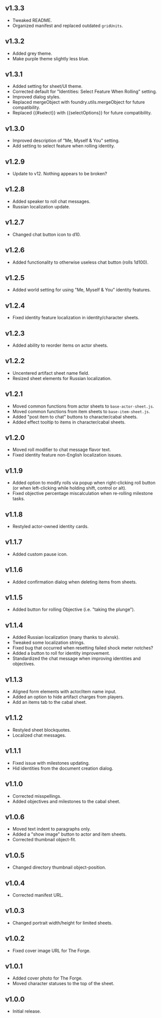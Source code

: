 ## v1.3.3

- Tweaked README.
- Organized manifest and replaced outdated `gridUnits`.

## v1.3.2

- Added grey theme.
- Make purple theme slightly less blue.

## v1.3.1

- Added setting for sheet/UI theme.
- Corrected default for "Identities: Select Feature When Rolling" setting.
- Improved dialog styles.
- Replaced mergeObject with foundry.utils.mergeObject for future compatibility.
- Replaced {{#select}} with {{selectOptions}} for future compatibility.

## v1.3.0

- Improved description of "Me, Myself & You" setting.
- Add setting to select feature when rolling identity.

## v1.2.9

- Update to v12. Nothing appears to be broken?

## v1.2.8

- Added speaker to roll chat messages.
- Russian localization update.

## v1.2.7

- Changed chat button icon to d10.

## v1.2.6

- Added functionality to otherwise useless chat button (rolls 1d100).

## v1.2.5

- Added world setting for using "Me, Myself & You" identity features.

## v1.2.4

- Fixed identity feature localization in identity/character sheets.

## v1.2.3

- Added ability to reorder items on actor sheets.

## v1.2.2

- Uncentered artifact sheet name field.
- Resized sheet elements for Russian localization.

## v1.2.1

- Moved common functions from actor sheets to `base-actor-sheet.js`.
- Moved common functions from item sheets to `base-item-sheet.js`.
- Added "post item to chat" buttons to character/cabal sheets.
- Added effect tooltip to items in character/cabal sheets.

## v1.2.0

- Moved roll modifier to chat message flavor text.
- Fixed identity feature non-English localization issues.

## v1.1.9

- Added option to modify rolls via popup when right-clicking roll button (or when left-clicking while holding shift, control or alt).
- Fixed objective percentage miscalculation when re-rolling milestone tasks.

## v1.1.8

- Restyled actor-owned identity cards.

## v1.1.7

- Added custom pause icon.

## v1.1.6

- Added confirmation dialog when deleting items from sheets.

## v1.1.5

- Added button for rolling Objective (i.e. "taking the plunge").

## v1.1.4

- Added Russian localization (many thanks to alxnsk).
- Tweaked some localization strings.
- Fixed bug that occurred when resetting failed shock meter notches?
- Added a button to roll for identity improvement.
- Standardized the chat message when improving identities and objectives.

## v1.1.3

- Aligned form elements with actor/item name input.
- Added an option to hide artifact charges from players.
- Add an items tab to the cabal sheet.

## v1.1.2

- Restyled sheet blockquotes.
- Localized chat messages.

## v1.1.1

- Fixed issue with milestones updating.
- Hid identities from the document creation dialog.

## v1.1.0

- Corrected misspellings.
- Added objectives and milestones to the cabal sheet.

## v1.0.6

- Moved text indent to paragraphs only.
- Added a "show image" button to actor and item sheets.
- Corrected thumbnail object-fit.

## v1.0.5

- Changed directory thumbnail object-position.

## v1.0.4

- Corrected manifest URL.

## v1.0.3

- Changed portrait width/height for limited sheets.

## v1.0.2

- Fixed cover image URL for The Forge.

## v1.0.1

- Added cover photo for The Forge.
- Moved character statuses to the top of the sheet.

## v1.0.0

- Initial release.